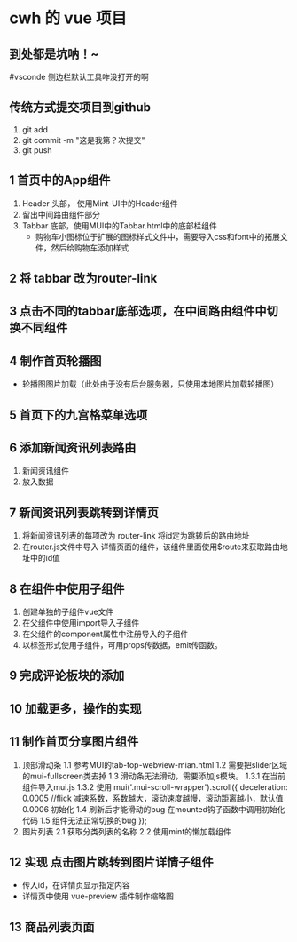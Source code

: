 # cwh 的 vue 项目

## 到处都是坑呐！~

#vsconde 侧边栏默认工具咋没打开的啊

## 传统方式提交项目到github
1. git add .
2. git commit -m "这是我第？次提交"
3. git push

## 1 首页中的App组件
1. Header 头部， 使用Mint-UI中的Header组件
2. 留出中间路由组件部分
3. Tabbar 底部，使用MUI中的Tabbar.html中的底部栏组件
    + 购物车小图标位于扩展的图标样式文件中，需要导入css和font中的拓展文件，然后给购物车添加样式
## 2 将 tabbar 改为router-link

## 3 点击不同的tabbar底部选项，在中间路由组件中切换不同组件

## 4 制作首页轮播图
+ 轮播图图片加载（此处由于没有后台服务器，只使用本地图片加载轮播图）

## 5 首页下的九宫格菜单选项

## 6 添加新闻资讯列表路由
1. 新闻资讯组件
2. 放入数据

## 7 新闻资讯列表跳转到详情页
1. 将新闻资讯列表的每项改为 router-link 将id定为跳转后的路由地址
2. 在router.js文件中导入 详情页面的组件，该组件里面使用$route来获取路由地址中的id值

## 8 在组件中使用子组件
1. 创建单独的子组件vue文件
2. 在父组件中使用import导入子组件
3. 在父组件的component属性中注册导入的子组件
4. 以标签形式使用子组件，可用props传数据，emit传函数。

## 9 完成评论板块的添加

## 10 加载更多，操作的实现

## 11 制作首页分享图片组件
1. 顶部滑动条
    1.1 参考MUI的tab-top-webview-mian.html
    1.2 需要把slider区域的mui-fullscreen类去掉
    1.3 滑动条无法滑动，需要添加js模块。
        1.3.1 在当前组件导入mui.js
        1.3.2 使用
        mui('.mui-scroll-wrapper').scroll({
	deceleration: 0.0005 //flick 减速系数，系数越大，滚动速度越慢，滚动距离越小，默认值0.0006 初始化
    1.4  刷新后才能滑动的bug 在mounted钩子函数中调用初始化代码
    1.5  组件无法正常切换的bug
});
2. 图片列表
    2.1 获取分类列表的名称
    2.2 使用mint的懒加载组件

## 12 实现 点击图片跳转到图片详情子组件
 +  传入id，在详情页显示指定内容
 +  详情页中使用 vue-preview 插件制作缩略图

 ## 13 商品列表页面
 